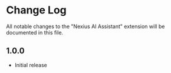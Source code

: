 # Change Log

All notable changes to the "Nexius AI Assistant" extension will be documented in this file.

## 1.0.0

- Initial release